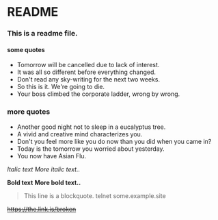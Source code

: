 # README
### This is a readme file.

#### **some quotes**
* Tomorrow will be cancelled due to lack of interest.
* It was all so different before everything changed.
* Don't read any sky-writing for the next two weeks.
* So this is it.  We're going to die.
* Your boss climbed the corporate ladder, wrong by wrong.

### more quotes
- Another good night not to sleep in a eucalyptus tree.
- A vivid and creative mind characterizes you.
- Don't you feel more like you do now than you did when you came in?
- Today is the tomorrow you worried about yesterday.
- You now have Asian Flu.


*Italic text*
*More italic text..*

**Bold text**
**More bold text..**

>This line is a blockquote.
>telnet some.example.site


~~https://the.link.is/broken~~